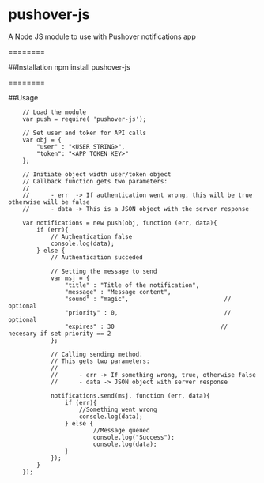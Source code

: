 pushover-js
========

A Node JS module to use with Pushover notifications app

========

##Installation
    npm install pushover-js

========

##Usage
        
        // Load the module
        var push = require( 'pushover-js');
        
        // Set user and token for API calls
        var obj = {
            "user" : "<USER STRING>",
            "token": "<APP TOKEN KEY>"
        };
        
        // Initiate object width user/token object
        // Callback function gets two parameters:
        //
        //      - err  -> If authentication went wrong, this will be true otherwise will be false
        //      - data -> This is a JSON object with the server response

        var notifications = new push(obj, function (err, data){
            if (err){
                // Authentication false
                console.log(data);
            } else {
                // Authentication succeded

                // Setting the message to send
                var msj = {
                    "title" : "Title of the notification",
                    "message" : "Message content",
                    "sound" : "magic",                           // optional
                    "priority" : 0,                              // optional
                    "expires" : 30                              // necesary if set priority == 2
                };
                
                // Calling sending method.
                // This gets two parameters:
                //
                //      - err -> If something wrong, true, otherwise false
                //      - data -> JSON object with server response

                notifications.send(msj, function (err, data){
                    if (err){
                        //Something went wrong
                        console.log(data);
                    } else {
                            //Message queued
                            console.log("Success");
                            console.log(data);
                    }
                });
            }
        });
